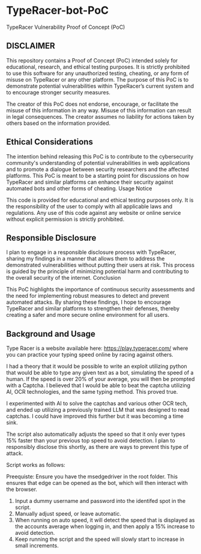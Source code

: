 # TypeRacer-bot-PoC

TypeRacer Vulnerability Proof of Concept (PoC)

## DISCLAIMER

This repository contains a Proof of Concept (PoC) intended solely for educational, research, and ethical testing purposes. It is strictly prohibited to use this software for any unauthorized testing, cheating, or any form of misuse on TypeRacer or any other platform. The purpose of this PoC is to demonstrate potential vulnerabilities within TypeRacer’s current system and to encourage stronger security measures.

The creator of this PoC does not endorse, encourage, or facilitate the misuse of this information in any way. Misuse of this information can result in legal consequences. The creator assumes no liability for actions taken by others based on the information provided.

## Ethical Considerations

The intention behind releasing this PoC is to contribute to the cybersecurity community's understanding of potential vulnerabilities in web applications and to promote a dialogue between security researchers and the affected platforms. This PoC is meant to be a starting point for discussions on how TypeRacer and similar platforms can enhance their security against automated bots and other forms of cheating.
Usage Notice

This code is provided for educational and ethical testing purposes only. It is the responsibility of the user to comply with all applicable laws and regulations. Any use of this code against any website or online service without explicit permission is strictly prohibited.

## Responsible Disclosure

I plan to engage in a responsible disclosure process with TypeRacer, sharing my findings in a manner that allows them to address the demonstrated vulnerabilities without putting their users at risk. This process is guided by the principle of minimizing potential harm and contributing to the overall security of the internet.
Conclusion

This PoC highlights the importance of continuous security assessments and the need for implementing robust measures to detect and prevent automated attacks. By sharing these findings, I hope to encourage TypeRacer and similar platforms to strengthen their defenses, thereby creating a safer and more secure online environment for all users.


## Background and Usage

Type Racer is a website available here: https://play.typeracer.com/ where you can practice your typing speed online by racing against others. 

I had a theory that it would be possible to write an exploit utilizing python that would be able to type any given text as a bot, simulating the speed of a human. If the speed is over 20% of your average, you will then be prompted with a Captcha. I believed that I would be able to beat the captcha utilizing AI, OCR technologies, and the same typing method. This proved true.

I experimented with AI to solve the captchas and various other OCR tech, and ended up utilizing a previously trained LLM that was designed to read captchas. I could have improved this further but it was becoming a time sink. 

The script also automatically adjusts the speed so that it only ever types 15% faster than your previous top speed to avoid detection. I plan to responsibly disclose this shortly, as there are ways to prevent this type of attack. 

Script works as follows:

Preequiste: Ensure you have the msedgedriver in the root folder. This ensures that edge can be opened as the bot, which will then interact with the browser.

1. Input a dummy username and password into the identifed spot in the script.
2. Manually adjust speed, or leave automatic.
3. When running on auto speed, it will detect the speed that is displayed as the accounts average when logging in, and then apply a 15% increase to avoid detection.
4. Keep running the script and the speed will slowly start to increase in small increments.
